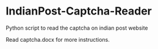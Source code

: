 # IndianPost-Captcha-Reader
Python script to read the captcha on indian post website

Read captcha.docx for more instructions.
